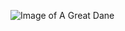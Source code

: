 ![Image of A Great Dane](https://encrypted-tbn0.gstatic.com/images?q=tbn:ANd9GcT6hfHaFEQqpdmZ7hcMU5rSpg96cHmwXgRTQknHGUSk5b9CyxDP)
